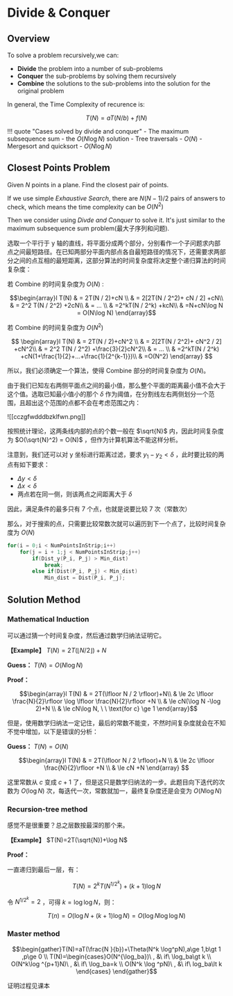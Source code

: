 
# Divide & Conquer

## Overview

To solve a problem recursively,we can:

- **Divide** the problem into a number of sub-problems
- **Conquer** the sub-problems by solving them recursively
- **Combine** the solutions to the sub-problems into the solution for the original problem

In general, the Time Complexity of recurence is:

$$
T(N) = aT(N / b) +f(N)  
$$

!!! quote "Cases solved by divide and conquer"
	- The maximum subsequence sum - the $O(N\log N)$ solution
	- Tree traversals - $O(N)$
	- Mergesort and quicksort - $O(N\log N)$

## Closest Points Problem

Given $N$ points in a plane. Find the closest pair of points.

If we use simple *Exhaustive Search*, there are $N(N-1) / 2$ pairs of answers to check, which means the time complexity can be $O(N^2)$

Then we consider using *Divde and Conquer* to solve it. It's just similar to the maximum subsequence sum problem(最大子序列和问题).

选取一个平行于 y 轴的直线，将平面分成两个部分，分别看作一个子问题求内部点之间最短路径。在已知两部分平面内部点各自最短路径的情况下，还需要求两部分之间的点互相的最短距离，这部分算法的时间复杂度将决定整个递归算法的时间复杂度：

若 Combine 的时间复杂度为 $O(N)$ :

$$\begin{array}l
T(N) & = 2T(N / 2)+cN \\ & = 2[2T(N / 2^2)+ cN / 2] +cN\\
& = 2^2 T(N / 2^2) +2cN\\
& = ... \\
& =2^kT(N / 2^k) +kcN\\
& =N+cN\log N = O(N\log N)
\end{array}$$

若 Combine 的时间复杂度为 $O(N^2)$

$$
\begin{array}l
T(N) & = 2T(N / 2)+cN^2 \\ & = 2[2T(N / 2^2)+ cN^2 / 2] +cN^2\\
& = 2^2 T(N / 2^2) +\frac{3}{2}cN^2\\
& = ... \\
& =2^kT(N / 2^k) +cN(1+\frac{1}{2}+...+\frac{1}{2^{k-1}})\\
& =O(N^2)
\end{array}
$$

所以，我们必须确定一个算法，使得 Combine 部分的时间复杂度为 $O(N)$。

由于我们已知左右两侧平面点之间的最小值，那么整个平面的距离最小值不会大于这个值。选取已知最小值小的那个 $\delta$ 作为阈值，在分割线左右两侧划分一个范围，且超出这个范围的点都不会在考虑范围之内：

![[cczgfwdddbzklfwn.png]]

按照统计理论，这两条线内部的点的个数一般在 $\sqrt{N}$ 内，因此时间复杂度为 $O(\sqrt{N}^2) = O(N)$ ，但作为计算机算法不能这样分析。

注意到，我们还可以对 y 坐标进行距离过滤，要求 $y_1 -y_2 \lt \delta$ ，此时要比较的两点有如下要求：

- $\Delta y \lt \delta$
- $\Delta x \lt \delta$
- 两点若在同一侧，则该两点之间距离大于 $\delta$

因此，满足条件的最多只有 7 个点，也就是说要比较 7 次（常数次）

那么，对于搜索的点，只需要比较常数次就可以遍历到下一个点了，比较时间复杂度为 $O(N)$

```c
for(i = 0;i < NumPointsInStrip;i++)
	for(j = i + 1;j < NumPointsInStrip;j++)
		if(Dist_y(P_i, P_j) > Min_dist)
			break;
		else if(Dist(P_i, P_j) < Min_dist)
			Min_dist = Dist(P_i, P_j);  
```

## Solution Method

### Mathematical Induction

可以通过猜一个时间复杂度，然后通过数学归纳法证明它。

**【Example】** $T(N)=2T(\lfloor N / 2 \rfloor)+N$

**Guess：** $T(N)=O(N\log N)$

**Proof：** 

$$\begin{array}l
T(N) & = 2T(\lfloor N / 2 \rfloor)+N\\
& \le 2c \lfloor \frac{N}{2}\rfloor \log \lfloor \frac{N}{2}\rfloor +N \\
& \le cN(\log N -\log 2)+N \\
& \le cN\log N, \ \ \text{for c} \ge 1
\end{array}$$

但是，使用数学归纳法一定记住，最后的常数不能变，不然时间复杂度就会在不知不觉中增加，以下是错误的分析：

**Guess：** $T(N)=O(N)$

$$\begin{array}l
T(N) & = 2T(\lfloor N / 2 \rfloor)+N \\
& \le 2c \lfloor \frac{N}{2}\rfloor +N \\
& \le cN +N
\end{array}
$$

这里常数从 $c$ 变成 $c+1$ 了，但是这只是数学归纳法的一步。此题目向下迭代的次数为 $O(\log N)$ 次，每迭代一次，常数就加一，最终复杂度还是会变为 $O(N\log N)$

### Recursion-tree method

感觉不是很重要？总之层数按最深的那个来。

**【Example】** $T(N)=2T(\sqrt{N})+\log N$

**Proof：**

一直递归到最后一层，有：

$$
T(N)=2^k T(N^{1 / 2^k})+(k+1)\log N
$$

令 $N^{1 / 2^k}=2$ ，可得 $k=\log \log N$，则：

$$
T(n)=O(\log N+(k+1)\log N) = O(\log N\log \log N)
$$

### Master method

$$\begin{gather}T(N)=aT(\frac{N }{b})+\Theta(N^k \log^pN),a\ge 1,b\gt 1 ,p\ge 0 \\
T(N)=\begin{cases}O(N^{\log_ba})\  , &\ if\ \log_ba\gt k \\ O(N^k\log ^{p+1}N)\ , &\ if\ \log_ba=k \\  O(N^k \log ^pN)\ , &\ if\ log_ba\lt k
\end{cases}
\end{gather}$$

证明过程见课本 